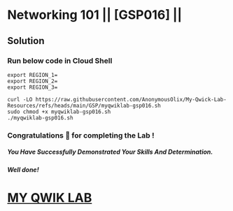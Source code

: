 # Networking 101 || [GSP016] ||

## Solution

### Run below code in Cloud Shell

```
export REGION_1=
export REGION_2=
export REGION_3=
```
```
curl -LO https://raw.githubusercontent.com/AnonymousOlix/My-Qwick-Lab-Resources/refs/heads/main/GSP/myqwiklab-gsp016.sh
sudo chmod +x myqwiklab-gsp016.sh
./myqwiklab-gsp016.sh
```


### Congratulations 🎉 for completing the Lab !

##### *You Have Successfully Demonstrated Your Skills And Determination.*

#### *Well done!*

# [MY QWIK LAB](https://www.youtube.com/@MyQwiklab)
